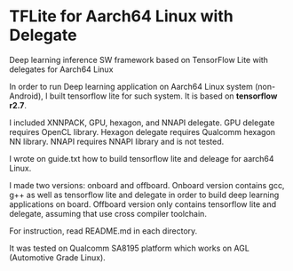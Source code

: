 # TFLite for Aarch64 Linux with Delegate
Deep learning inference SW framework based on TensorFlow Lite with delegates for Aarch64 Linux

In order to run Deep learning application on Aarch64 Linux system (non-Android), I built tensorflow lite for such system.
It is based on **tensorflow r2.7**.

I included XNNPACK, GPU, hexagon, and NNAPI delegate.
GPU delegate requires OpenCL library.
Hexagon delegate requires Qualcomm hexagon NN library.
NNAPI requires NNAPI library and is not tested.

I wrote on guide.txt how to build tensorflow lite and deleage for aarch64 Linux.

I made two versions: onboard and offboard.
Onboard version contains gcc, g++ as well as tensorflow lite and delegate in order to build deep learning applications on board.
Offboard version only contains tensorflow lite and delegate, assuming that use cross compiler toolchain.

For instruction, read README.md in each directory.

It was tested on Qualcomm SA8195 platform which works on AGL (Automotive Grade Linux).
